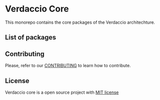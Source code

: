# Verdaccio Core

This monorepo contains the core packages of the Verdaccio architechture.

## List of packages

## Contributing

Please, refer to our [CONTRIBUTING](CONTRIBUTING.md) to learn how to contribute.

## License

Verdaccio core is a open source project with [MIT license](LICENSE)
